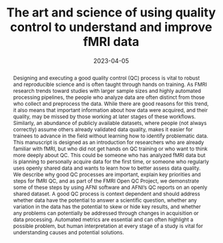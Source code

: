 ---
title: "The art and science of using quality control to understand and improve fMRI data"

date: 2023-04-05
authors_string: Joshua Teves, Javier Gonzalez-Castillo, Micah Holness, Megan Spurney, Peter Bandettini, Daniel Handwerker
authors:
   - Joshua Teves
   - Javier Gonzalez-Castillo
   - Micah Holness
   - Megan Spurney
   - Peter Bandettini
   - Daniel Handwerker
author_ids:
   - joshua_teves
   - javier_gonzalezcastillo
   - micah_holness
   - megan_spurney
   - peter_bandettini
   - dan_handwerker
journal: 'Frontiers in Neuroscience'
volume: 17.0
issue: 
pages: 
book_title: ''
publisher: ''
isbn: 
abstract: 'Designing and executing a good quality control (QC) process is vital to robust and reproducible science and is often taught through hands on training. As FMRI research trends toward studies with larger sample sizes and highly automated processing pipelines, the people who analyze data are often distinct from those who collect and preprocess the data. While there are good reasons for this trend, it also means that important information about how data were acquired, and their quality, may be missed by those working at later stages of these workflows. Similarly, an abundance of publicly available datasets, where people (not always correctly) assume others already validated data quality, makes it easier for trainees to advance in the field without learning how to identify problematic data. This manuscript is designed as an introduction for researchers who are already familiar with fMRI, but who did not get hands on QC training or who want to think more deeply about QC. This could be someone who has analyzed fMRI data but is planning to personally acquire data for the first time, or someone who regularly uses openly shared data and wants to learn how to better assess data quality. We describe why good QC processes are important, explain key priorities and steps for fMRI QC, and as part of the FMRI Open QC Project, we demonstrate some of these steps by using AFNI software and AFNI’s QC reports on an openly shared dataset. A good QC process is context dependent and should address whether data have the potential to answer a scientific question, whether any variation in the data has the potential to skew or hide key results, and whether any problems can potentially be addressed through changes in acquisition or data processing. Automated metrics are essential and can often highlight a possible problem, but human interpretation at every stage of a study is vital for understanding causes and potential solutions.'
project_id: education
paper_url: https://www.frontiersin.org/journals/neuroscience/articles/10.3389/fnins.2023.1100544/full
doi: 10.3389/fnins.2023.1100544
data_loc: 'https://osf.io/qaesm/'
code_loc: 'https://github.com/nimh-sfim/SFIM_Frontiers_Neuroimaging_QC_Project'
file: '/assets/publications/'
file_name: ''
type: journal_article
pub_str: 'Frontiers in Neuroscience (2023) 17'
layout: publication 
---